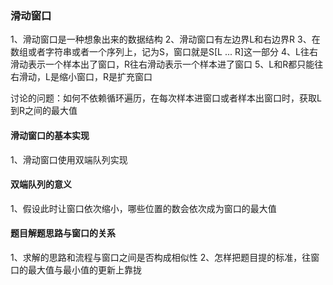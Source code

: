 ### 滑动窗口

1、滑动窗口是一种想象出来的数据结构
2、滑动窗口有左边界L和右边界R
3、在数组或者字符串或者一个序列上，记为S，窗口就是S[L ... R]这一部分
4、L往右滑动表示一个样本出了窗口，R往右滑动表示一个样本进了窗口
5、L和R都只能往右滑动，L是缩小窗口，R是扩充窗口

讨论的问题：如何不依赖循环遍历，在每次样本进窗口或者样本出窗口时，获取L到R之间的最大值

#### 滑动窗口的基本实现
1、滑动窗口使用双端队列实现

#### 双端队列的意义
1、假设此时让窗口依次缩小，哪些位置的数会依次成为窗口的最大值

#### 题目解题思路与窗口的关系
1、求解的思路和流程与窗口之间是否构成相似性
2、怎样把题目提的标准，往窗口的最大值与最小值的更新上靠拢